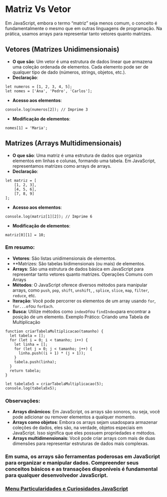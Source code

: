 # Matriz Vs Vetor

Em JavaScript, embora o termo “matriz” seja menos comum, o conceito é fundamentalmente o mesmo que em outras linguagens de programação. Na prática, usamos arrays para representar tanto vetores quanto matrizes.

## Vetores (Matrizes Unidimensionais)

- **O que são**: Um vetor é uma estrutura de dados linear que armazena uma coleção ordenada de elementos. Cada elemento pode ser de qualquer tipo de dado (números, strings, objetos, etc.).
- **Declaração**:

```
let numeros = [1, 2, 3, 4, 5];
let nomes = ['Ana', 'Pedro', 'Carlos'];
```

- **Acesso aos elementos**:

```
console.log(numeros[2]); // Imprime 3
```
- **Modificação de elementos**:

```
nomes[1] = 'Maria';
```

## Matrizes (Arrays Multidimensionais)

- **O que são**: Uma matriz é uma estrutura de dados que organiza elementos em linhas e colunas, formando uma tabela. Em JavaScript, representamos matrizes como arrays de arrays.
- **Declaração**:

```
let matriz = [
    [1, 2, 3],
    [4, 5, 6],
    [7, 8, 9]
];
```

- **Acesso aos elementos**:

```
console.log(matriz[1][2]); // Imprime 6
```

- **Modificação de elementos**:

```
matriz[0][1] = 10;
```

### Em resumo:

- **Vetores**: São listas unidimensionais de elementos.
- **Matrizes: São tabelas bidimensionais (ou mais) de elementos.
- **Arrays**: São uma estrutura de dados básica em JavaScript para representar tanto vetores quanto matrizes.
Operações Comuns com Arrays
- **Métodos**: O JavaScript oferece diversos métodos para manipular arrays, como `push`, `pop`, `shift`, `unshift`, , `splice`, `slice`, `map`, `filter`, `reduce`, etc.
- **Iteração**: Você pode percorrer os elementos de um array usando `for`, `for...of`ou `forEach`.
- **Busca**: Utilize métodos como `indexOf`ou `findIndex`para encontrar a posição de um elemento.
Exemplo Prático: Criando uma Tabela de Multiplicação

```
function criarTabelaMultiplicacao(tamanho) {
  let tabela = [];
  for (let i = 0; i < tamanho; i++) {
    let linha = [];
    for (let j = 0; j < tamanho; j++) {
      linha.push((i + 1) * (j + 1));
    }
    tabela.push(linha);
  }
  return tabela;
}

let tabela5x5 = criarTabelaMultiplicacao(5);
console.log(tabela5x5);
```

### Observações:

- **Arrays dinâmicos**: Em JavaScript, os arrays são sonoros, ou seja, você pode adicionar ou remover elementos a qualquer momento.
- **Arrays como objetos**: Embora os arrays sejam usados ​​para armazenar coleções de dados, eles são, na verdade, objetos especiais em JavaScript. Isso significa que eles possuem propriedades e métodos.
- **Arrays multidimensionais**: Você pode criar arrays com mais de duas dimensões para representar estruturas de dados mais complexas.

### Em suma, os arrays são ferramentas poderosas em JavaScript para organizar e manipular dados. Compreender seus conceitos básicos e as transações disponíveis é fundamental para qualquer desenvolvedor JavaScript.

### [Menu Particularidades e Curiosidades JavaScript](menu.md)